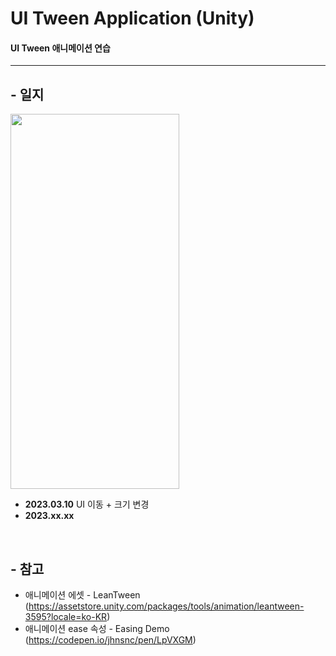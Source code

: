 # UI Tween Application (Unity)

#### UI Tween 애니메이션 연습

---------------------------------

## - 일지
<img src="https://user-images.githubusercontent.com/86781939/224081950-761f110d-ba49-4e06-bc36-ed2dae7f48c8.gif"  width="270" height="600" >

   - **2023.03.10** UI 이동 + 크기 변경
   - **2023.xx.xx**

<br/>

## - 참고
  - 애니메이션 에셋 - LeanTween (https://assetstore.unity.com/packages/tools/animation/leantween-3595?locale=ko-KR)
  - 애니메이션 ease 속성 - Easing Demo (https://codepen.io/jhnsnc/pen/LpVXGM)
